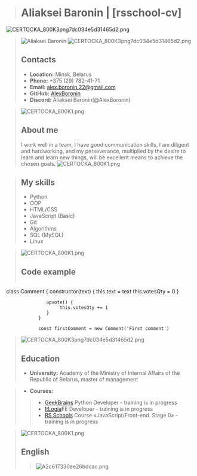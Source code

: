 ># Aliaksei Baronin   |  __[rsschool-cv]__
![CERTOCKA_800K3png7dc034e5d31465d2.png](https://ie.wampi.ru/2022/12/14/CERTOCKA_800K3png7dc034e5d31465d2.png)
>![Aliaksei Baronin](https://im.wampi.ru/2022/12/14/Beginner3bf90100da6e156e.png)
![CERTOCKA_800K3png7dc034e5d31465d2.png](https://ie.wampi.ru/2022/12/14/CERTOCKA_800K3png7dc034e5d31465d2.png)
>## __Contacts__
>- __Location:__ Minsk, Belarus
>- __Phone:__ +375 (29) 782-41-71
>- __Email:__ alex.boronin.22@gmail.com
>- __GitHub:__ [AlexBoronin](https://github.com/AlexBoronin)
>- __Discord:__ Aliaksei Baronin(@AlexBoronin)

>![CERTOCKA_800K1.png](https://im.wampi.ru/2022/12/14/CERTOCKA_800K1.png)
>## **About me**
>I work well in a team, I have good communication skills, I am diligent and hardworking, and my perseverance, multiplied by the desire to learn and learn new things, will be excellent means to achieve the chosen goals.
>![CERTOCKA_800K1.png](https://im.wampi.ru/2022/12/14/CERTOCKA_800K1.png)

>## __My skills__
>- Python
>- OOP
>- HTML/CSS
>- JavaScript (Basic)
>- Git
>- Algorithms
>- SQL (MySQL)
>- Linux

>![CERTOCKA_800K1.png](https://im.wampi.ru/2022/12/14/CERTOCKA_800K1.png)
>## __Code example__
>>```
class Comment {
    constructor(text) {
        this.text = text
        this.votesQty = 0
    }

                   upvote() {
                        this.votesQty += 1
                   }
                }

                const firstComment = new Comment('First comment')
>![CERTOCKA_800K3png7dc034e5d31465d2.png](https://ie.wampi.ru/2022/12/14/CERTOCKA_800K3png7dc034e5d31465d2.png)
>## __Education__
>- __University:__ Academy of the Ministry of Internal Affairs of the Republic of Belarus, master of management

>- __Courses:__
>>- [GeekBrains](https://gb.ru/) Python Developer - training is in progress
>>- [ItLogia](https://itlogia.ru/)FE Developer - training is in progress
>>- [RS Schools](https://rs.school/) Course «JavaScript/Front-end. Stage 0» - training is in progress

>![CERTOCKA_800K1.png](https://im.wampi.ru/2022/12/14/CERTOCKA_800K1.png)
>## __English__
>>![A2c617330ee26bdcac.png](https://ie.wampi.ru/2022/12/14/A2c617330ee26bdcac.png)